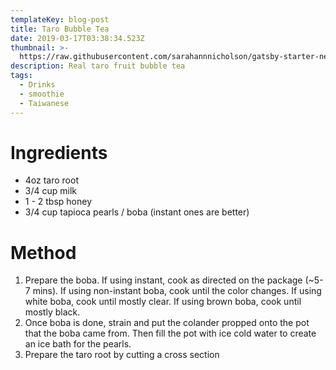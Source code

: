 ```yaml
---
templateKey: blog-post
title: Taro Bubble Tea
date: 2019-03-17T03:38:34.523Z
thumbnail: >-
  https://raw.githubusercontent.com/sarahannnicholson/gatsby-starter-netlify-cms/master/static/img/bubble-tea2.5.jpg
description: Real taro fruit bubble tea
tags:
  - Drinks
  - smoothie
  - Taiwanese
---
```



# Ingredients

* 4oz taro root
* 3/4 cup milk
* 1 - 2 tbsp honey
* 3/4 cup tapioca pearls / boba (instant ones are better)

# Method

1. Prepare the boba. If using instant, cook as directed on the package (~5-7 mins). If using non-instant boba, cook until the color changes. If using white boba, cook until mostly clear. If using brown boba, cook until mostly black. 
2. Once boba is done, strain and put the colander propped onto the pot that the boba came from. Then fill the pot with ice cold water to create an ice bath for the pearls. 
3. Prepare the taro root by cutting a cross section
